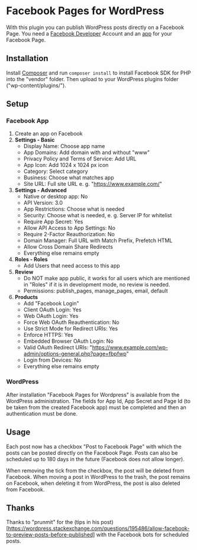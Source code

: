 # Facebook Pages for WordPress #

With this plugin you can publish WordPress posts directly on a Facebook Page.
You need a [Facebook Developer](https://developers.facebook.com/) Account and
an [app](https://developers.facebook.com/apps/) for your Facebook Page.


## Installation ##

Install [Composer](https://getcomposer.org/) and run `composer install` to
install Facebook SDK for PHP into the "vendor" folder. Then upload to your
WordPress plugins folder ("wp-content/plugins/").


## Setup ##

### Facebook App ###

1. Create an app on Facebook
2. **Settings - Basic**
	* Display Name: Choose app name
	* App Domains: Add domain with and without "www"
	* Privacy Policy and Terms of Service: Add URL
	* App Icon: Add 1024 x 1024 px icon
	* Category: Select category
	* Business: Choose what matches app
	* Site URL: Full site URL e. g. "https://www.example.com/"
3. **Settings - Advanced**
	* Native or desktop app: No
	* API Version: 3.0
	* App Restrictions: Choose what is needed
	* Security: Choose what is needed, e. g. Server IP for whitelist
	* Require App Secret: Yes
	* Allow API Access to App Settings: No
	* Require 2-Factor Reauthorization: No
	* Domain Manager: Full URL with Match Prefix, Prefetch HTML
	* Allow Cross Domain Share Redirects
	* Everything else remains empty
4. **Roles - Roles**
	* Add Users that need access to this app
5. **Review**
	* Do NOT make app public, it works for all users which are mentioned in
	  "Roles" if it is in development mode, no review is needed.
	* Permissions: publish_pages, manage_pages, email, default
6. **Products**
	* Add "Facebook Login"
	* Client OAuth Login: Yes
	* Web OAuth Login: Yes
	* Force Web OAuth Reauthentication: No
	* Use Strict Mode for Redirect URIs: Yes
	* Enforce HTTPS: Yes
	* Embedded Browser OAuth Login: No
	* Valid OAuth Redirect URIs: "https://www.example.com/wp-admin/options-general.php?page=fbpfwp"
	* Login from Devices: No
	* Everything else remains empty

### WordPress ###

After installation "Facebook Pages for Wordpress" is available from the
WordPress administration. The fields for App Id, App Secret and Page Id
(to be taken from the created Facebook app) must be completed and then
an authentication must be done.


## Usage ##

Each post now has a checkbox "Post to Facebook Page" with which the posts can be
posted directly on the Facebook Page. Posts can also be scheduled up to 180 days
in the future (Facebook does not allow longer).

When removing the tick from the checkbox, the post will be deleted from
Facebook. When moving a post in WordPress to the trash, the post remains on
Facebook, when deleting it from WordPress, the post is also deleted from Facebook.


## Thanks ##

Thanks to "prunmit" for the (tips in his post)[https://wordpress.stackexchange.com/questions/195486/allow-facebook-to-preview-posts-before-published]
with the Facebook bots for scheduled posts.
